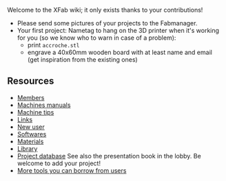 Welcome to the XFab wiki; it only exists thanks to your contributions!

* Please send some pictures of your projects to the Fabmanager.
* Your first project: Nametag to hang on the 3D printer when it's working for you (so we know who to warn in case of a problem):
  * print `accroche.stl`
  * engrave a 40x60mm wooden board with at least name and email (get inspiration from the existing ones)

## Resources
* [Members](https://app.cowork.id/)
* [Machines manuals](Manuals.md)
* [Machine tips](Tips.md)
* [Links](Links.md)
* [New user](NewUser.md)
* [Softwares](Softwares.md)
* [Materials](Materials.md)
* [Library](Library.md)
* [Project database](Project.md)  See also the presentation book in the lobby. Be welcome to add your project!
* [More tools you can borrow from users](Tools.md)

